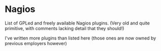 # Nagios
List of GPLed and freely available Nagios plugins.
(Very old and quite primitive, with comments lacking detail that they should!)

I've written more plugins than listed here (those ones are now owned by previous employers however)
